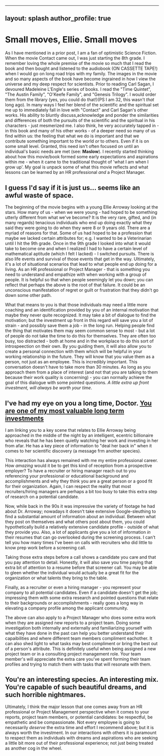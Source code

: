 
---
layout: splash
author_profile: true
---

# Small moves, Ellie. Small moves
As I have mentioned in a prior post, I am a fan of optimistic Science Fiction. When the movie Contact came out, I was just starting the 8th grade. I remember loving the whole premise of the movie so much that I read the book and then bought and listened to the audiobook (ON CASSETTE TAPE!) when I would go on long road trips with my family. The images in the movie and so many aspects of the book have become ingrained in how I view the universe and my deep respect for scientists. Prior to reading Carl Sagan, I devoured Madeleine L'Engle's series of books. I read the "Time Quintet", "The Austin Family", "O'Keefe Family", and "Genesis Trilogy". I would order them from the library (yes, you could do that!)(PS I am 32, this wasn't *that* long ago). In many ways I feel her blend of the scientific and the spiritual set me up to immediately fall in love with "Contact" and Carl Sagan's other works. His ability to bluntly discuss,acknowledge and ponder the similarities and differences of both the pursuits of the scientific and the spiritual in his characters - just mesmerized me. I also think, he very accurately tapped in - in this book and many of his other works - of a deeper need so many of us find within us: the feeling that what we do is important and that we contribute something important to the world *or* to others. Even if it is on some small level. Granted, this need isn't often focused on until an individual's basic needs are met (see: <b href="https://en.wikipedia.org/wiki/Maslow%27s_hierarchy_of_needs">Maslow</b>). I recently started thinking about how this movie/book formed some early expectations and aspirations within me - when it came to the traditional thought of 'what I am when I grow up'. My goal is unpack some of what this movie reflects and what lessons can be learned by an HR professional *and* a Project Manager.

## I guess I'd say if it is just us... seems like an awful waste of space.

The beginning of the movie begins with a young Ellie Arroway looking at the stars. How many of us - when we were young - had hoped to be something utterly different from what we've become? It is the very rare, gifted, and (in many regards) tenacious individuals who end up doing exactly what they said they were going to do when they were 8 or 9 years old. There are a myriad of reasons for that. Some of us had hoped to be a profession that maybe we lacked certain attributes for; e.g. I wanted to be a Veterinarian until I hit the 9th grade. Once in the 9th grade I looked into what it would take to become one and when I realized I had to have a certain level of mathematical aptitude (which I felt I lacked) - I switched pursuits. There is also life events and survival of those events that get in the way. Ultimately, it's a lot of situational scenarios that lead to what people end up doing for a living. As an HR professional or Project Manager - that is something you need to understand and empathize with when working with a group of people. It is helpful so that when people seemingly let you down; you can reflect that perhaps the above is the root of that failure. It could be an unconscious manifestation of regret or guilt or frustration that they didn't go down some other path. 

What that means to you is that those individuals may need a little more coaching and an identification provided by you of an internal motivation that maybe they never quite recognized. It may take a bit of dialogue to find the motivation; but the investment up front in this regard will save you a lot of strain - and possibly save them a job - in the long run. Helping people find the thing that motivates them may seem common sense to most - but a lot of people do not take the time to do this for themselves. They are often too busy, too distracted - both at home and in the workplace to do this sort of introspeection on their own. By you guiding them, it will also allow you to create a personal connection with them which will be helpful in your working relationship in the future. They will know that you value them as a person, not just as an employee. This is incredibly important. This conversation doesn't have to take more than 30 minutes. As long as you approach them from a place of interest (and not that you are talking to them because their work quality is concerning) - you can normally achieve the goal of this dialogue with some pointed questions. *A little extra up front investment, will always be worth your time*.

## I've had my eye on you a long time, Doctor. <a href="https://www.youtube.com/watch?v=ePa6eUxhkYo">You are one of my most valuable long term investments</a>

I am linking you to a key scene that relates to Ellie Arroway being approached in the middle of the night by an intelligent, ecentric billionaire who reveals that he has been quietly watching her work and investing in her from afar. He has a key piece of information to "deal her back in" when it comes to her scientific discovery (a message frm another species). 

This interaction has always remained with me my entire professional career. How *amazing* would it be to get this kind of reception from a prospective employer? To have a recruiter or hiring manager reach out to you referencing your professional or educational background and accomplishments and why they think you are a great person or a good fit for their organization. Again, I can respect the reality that most recruiters/hiring managers are perhaps a bit too busy to take this extra step of research on a potential candidate. 

Now, while back in the 90s it was impressive the variety of footage he had about Dr. Arroway; nowadays it doesn't take extensive Google-sleuthing to find a substantial amount of information about an individual. Between what they post on themselves and what others post about them, you could hypothetically build a relatively extensive candidate profile - outside of what they provide you. Also, a lot of applicants give you a lot of information *in* their resumes that can go overlooked during the screening process. I can't tell you how many times I've been on calls with recruiters who did little to know prep work before a screening call. 

Taking those extra steps before a call shows a candidate you care and that you pay attention to detail. Honestly, it will also save you time paying that extra bit of attention to a resume before that screener call. You may be able to gleen whether the individual would actually be a great fit for the organization or what talents they bring to the table. 

Finally, as a recruiter or even a hiring manager - you represent your company to all potential candidates. Even if a candidate doesn't get the job; impressing them with some extra research and pointed questions that relate to their backgrounds or accomplishments - really goes a long way in elevating a company profile among the applicant community.

The above can also apply to a Project Manager who does some extra work when they are assigned new reports to a project team. Doing some investigation both internally and externally and familiarizing yourself with what they have done in the past can help you better understand their capaibilities and where different team members compliment eachother. It can also shed light to what tasks may best compliment or bring the best out of a person's attribute. This is definitely useful when being assigned a new project team or in a consulting project management role. Your team member's will appreciate the extra care you've spent forming their team profiles and trying to match them with tasks that will resonate with them.

## You're an interesting species. An interesting mix. You're capable of such beautiful dreams, and such horrible nightmares.

Ultimately, I think the major lesson that one comes away from an HR professional or Project Management perspective when it comes to your reports, project team members, or potential candidates: be respectful, be empathetic and be compassionate. Not every employee is going to necessarily *deserve* the extra time and effort I recommend above; but it is always worth the investment. In our interactions with others it is paramount to respect them as individuals with dreams and aspirations who are seeking a little bit more out of their professional experience; not just being treated as another cog in the wheel.
